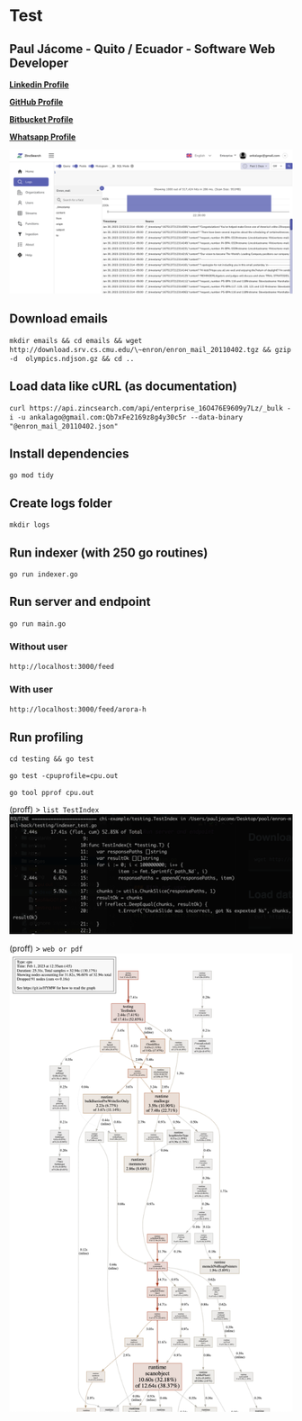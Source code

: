 # Test

## Paul Jácome - Quito / Ecuador - Software Web Developer

**[Linkedin Profile](https://bit.ly/paul-jacome-linkedin)**

**[GitHub Profile](https://bit.ly/paul-jacome-github)**

**[Bitbucket Profile](https://bit.ly/paul-jacome-bitbucket)**

**[Whatsapp Profile](https://bit.ly/paul-jacome-whatsapp)**

![Product_Png](https://raw.githubusercontent.com/ankalago/enron-mail-back/main/screenshot.png)

## Download emails

```
mkdir emails && cd emails && wget http://download.srv.cs.cmu.edu/\~enron/enron_mail_20110402.tgz && gzip -d  olympics.ndjson.gz && cd ..
```

## Load data like cURL (as documentation)

```
curl https://api.zincsearch.com/api/enterprise_16O476E9609y7Lz/_bulk -i -u ankalago@gmail.com:Qb7xFe2169z8g4y30c5r --data-binary "@enron_mail_20110402.json"
```

## Install dependencies

```
go mod tidy
```

## Create logs folder

```
mkdir logs
```

## Run indexer (with 250 go routines)

```
go run indexer.go
```

## Run server and endpoint

```
go run main.go
```

### Without user

`
http://localhost:3000/feed
`

### With user

`
http://localhost:3000/feed/arora-h
`

## Run profiling

```
cd testing && go test
```

```
go test -cpuprofile=cpu.out
```

```
go tool pprof cpu.out
```

(proff) > `list TestIndex`
![Product_Png](https://raw.githubusercontent.com/ankalago/enron-mail-back/main/images/screenshot2.png)

(proff) > `web or pdf`
![Product_Png](https://raw.githubusercontent.com/ankalago/enron-mail-back/main/images/screenshot1.png)
